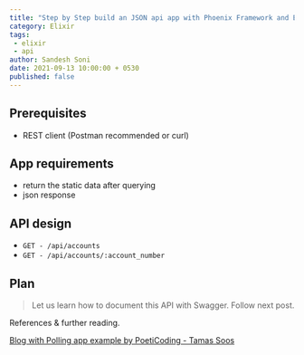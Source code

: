 ```yaml
---
title: "Step by Step build an JSON api app with Phoenix Framework and Elixir"
category: Elixir
tags:
 - elixir
 - api
author: Sandesh Soni
date: 2021-09-13 10:00:00 + 0530
published: false
---
```


## Prerequisites
- REST client (Postman recommended or curl)


## App requirements
- return the static data after querying
- json response

## API design
- `GET - /api/accounts`
- `GET - /api/accounts/:account_number`

## Plan


> Let us learn how to document this API with Swagger. Follow next post.

References & further reading.

[Blog with Polling app example by PoetiCoding - Tamas Soos ](https://www.poeticoding.com/another-guide-to-build-a-json-api-with-phoenix-1-5/)

